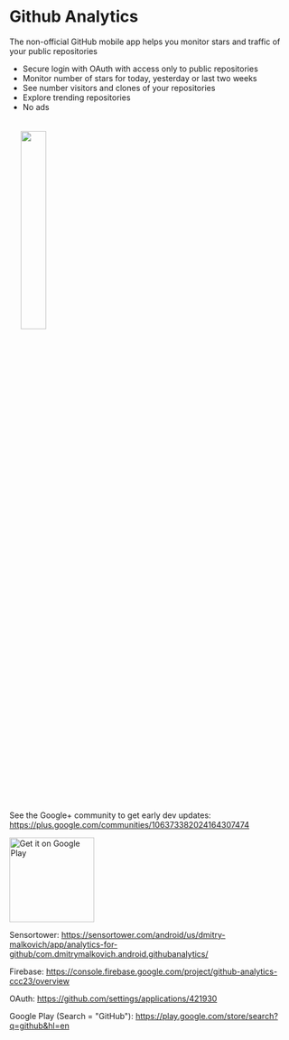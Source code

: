 
# Github Analytics

The non-official GitHub mobile app helps you monitor stars and traffic of your public repositories
* Secure login with OAuth with access only to public repositories
* Monitor number of stars for today, yesterday or last two weeks
* See number visitors and clones of your repositories
* Explore trending repositories 
* No ads

<img width="30%" vspace="20" hspace="20"  src="https://cloud.githubusercontent.com/assets/2931932/20639411/a5334464-b3d3-11e6-9645-6d7323983f3a.png" />

See the Google+ community to get early dev updates:
https://plus.google.com/communities/106373382024164307474

<a href='https://play.google.com/store/apps/details?id=com.dmitrymalkovich.android.githubanalytics&utm_source=global_co&utm_medium=prtnr&utm_content=Mar2515&utm_campaign=PartBadge&pcampaignid=MKT-Other-global-all-co-prtnr-py-PartBadge-Mar2515-1'><img width="150" alt='Get it on Google Play' src='https://play.google.com/intl/en_us/badges/images/generic/en_badge_web_generic.png'/></a>

Sensortower:
https://sensortower.com/android/us/dmitry-malkovich/app/analytics-for-github/com.dmitrymalkovich.android.githubanalytics/

Firebase:
https://console.firebase.google.com/project/github-analytics-ccc23/overview

OAuth:
https://github.com/settings/applications/421930

Google Play (Search = "GitHub"):
https://play.google.com/store/search?q=github&hl=en
